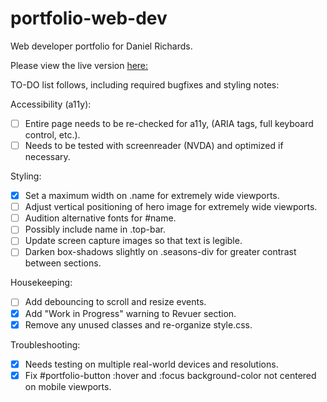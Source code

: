 # portfolio-web-dev
Web developer portfolio for Daniel Richards.

Please view the live version [here:](https://www.drdesignpro.com/)


TO-DO list follows, including required bugfixes and styling notes:

Accessibility (a11y):
  * [ ] Entire page needs to be re-checked for a11y, (ARIA tags, full keyboard control, etc.).
  * [ ] Needs to be tested with screenreader (NVDA) and optimized if necessary.
   
Styling:
  * [X] Set a maximum width on .name for extremely wide viewports. 
  * [ ] Adjust vertical positioning of hero image for extremely wide viewports.
  * [ ] Audition alternative fonts for #name.
  * [ ] Possibly include name in .top-bar.
  * [ ] Update screen capture images so that text is legible.
  * [ ] Darken box-shadows slightly on .seasons-div for greater contrast between sections.
  
Housekeeping:
  * [ ] Add debouncing to scroll and resize events.
  * [X] Add "Work in Progress" warning to Revuer section.
  * [X] Remove any unused classes and re-organize style.css.
     
Troubleshooting:
  * [X] Needs testing on multiple real-world devices and resolutions.
  * [X] Fix #portfolio-button :hover and :focus background-color not centered on mobile viewports.  
